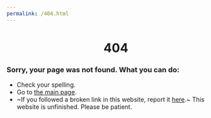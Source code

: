 ```yaml
---
permalink: /404.html
---
```

# <center>404</center>
  
  
### Sorry, your page was not found. What you can do:
- Check your spelling.
- Go to [the main page](/index.md).
- ~If you followed a broken link in this website, report it [here](https://github.com/wyz23x2/wyz23x2.github.io/issues).~ 
This website is unfinished. Please be patient.
